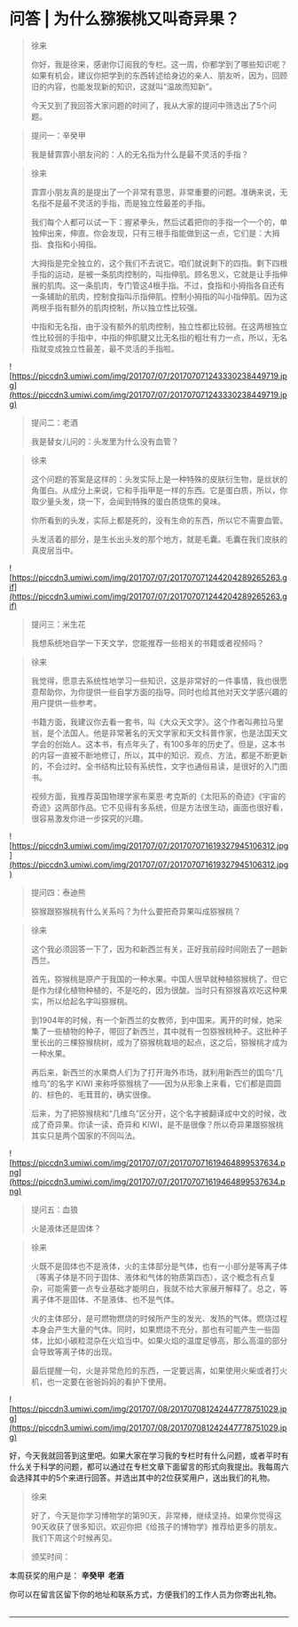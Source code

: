 # 问答 | 为什么猕猴桃又叫奇异果？

> 徐来
> 
> 你好，我是徐来，感谢你订阅我的专栏。这一周，你都学到了哪些知识呢？如果有机会，建议你把学到的东西转述给身边的亲人、朋友听，因为，回顾旧的内容，也能发现新的知识，这就叫“温故而知新”。
> 
> 今天又到了我回答大家问题的时间了，我从大家的提问中筛选出了5个问题。

> 提问一：辛癸甲
> 
> 我是替霏霏小朋友问的：人的无名指为什么是最不灵活的手指？

> 徐来
> 
> 霏霏小朋友真的是提出了一个非常有意思，非常重要的问题。准确来说，无名指不是最不灵活的手指，而是独立性最差的手指。
> 
> 我们每个人都可以试一下：握紧拳头，然后试着把你的手指一个一个的，单独伸出来，伸直。你会发现，只有三根手指能做到这一点，它们是：大拇指、食指和小拇指。
> 
> 大拇指是完全独立的，这个我们不去说它。咱们就说剩下的四指。剩下四根手指的运动，是被一条肌肉控制的，叫指伸肌。顾名思义，它就是让手指伸展的肌肉。这一条肌肉，专门管这4根手指。不过，食指和小拇指各自还有一条辅助的肌肉，控制食指叫示指伸肌。控制小拇指的叫小指伸肌。因为这两根手指有额外的肌肉控制，所以独立性比较强。
> 
> 中指和无名指，由于没有额外的肌肉控制，独立性都比较弱。在这两根独立性比较弱的手指中，中指的伸肌腱又比无名指的粗壮有力一点，所以，无名指就变成独立性最差，最不灵活的手指啦。

![https://piccdn3.umiwi.com/img/201707/07/201707071243330238449719.jpg](https://piccdn3.umiwi.com/img/201707/07/201707071243330238449719.jpg)

> 提问二：老酒
> 
> 我是替女儿问的：头发里为什么没有血管？

> 徐来
> 
> 这个问题的答案是这样的：头发实际上是一种特殊的皮肤衍生物，是丝状的角蛋白。从成分上来说，它和手指甲是一样的东西。它是蛋白质，所以，你取少量头发，烧一下，会闻到特殊的蛋白质烧焦的臭味。
> 
> 你所看到的头发，实际上都是死的，没有生命的东西，所以它不需要血管。
> 
> 头发活着的部分，是生长出头发的那个地方，就是毛囊。毛囊在我们皮肤的真皮层当中。

![https://piccdn3.umiwi.com/img/201707/07/201707071244204289265263.gif](https://piccdn3.umiwi.com/img/201707/07/201707071244204289265263.gif)

> 提问三：米生花
> 
> 我想系统地自学一下天文学，您能推荐一些相关的书籍或者视频吗？

> 徐来
> 
> 我觉得，愿意去系统性地学习一些知识，这是非常好的一件事情，我也很愿意帮助你，为你提供一些自学方面的指导。同时也给其他对天文学感兴趣的用户提供一些参考。
> 
> 书籍方面，我建议你去看一套书，叫《大众天文学》。这个作者叫弗拉马里翁，是个法国人。他是非常著名的天文学家和天文科普作家，也是法国天文学会的创始人。这本书，有点年头了，有100多年的历史了。但是，这本书的内容一直被不断地修订，所以，其中的知识、观点、方法，都是不断更新的，不会过时。全书结构比较有系统性，文字也通俗易读，是很好的入门图书。
> 
> 视频方面，我推荐英国物理学家布莱恩·考克斯的《太阳系的奇迹》《宇宙的奇迹》这两部作品。它不见得有多系统，但是方法很生动，画面也很好看，很容易激发你进一步探究的兴趣。

![https://piccdn3.umiwi.com/img/201707/07/201707071619327945106312.jpg](https://piccdn3.umiwi.com/img/201707/07/201707071619327945106312.jpg)

> 提问四：泰迪熊
> 
> 猕猴跟猕猴桃有什么关系吗？为什么要把奇异果叫成猕猴桃？

> 徐来
> 
> 这个我必须回答一下了，因为和新西兰有关，正好我前段时间刚去了一趟新西兰。
> 
> 首先，猕猴桃是原产于我国的一种水果。中国人很早就种植猕猴桃了。但它是作为绿化植物种植的，不是吃的，因为很酸。当时只有猕猴喜欢吃这种果实，所以给起名字叫猕猴桃。
> 
> 到1904年的时候，有一个新西兰的女教师，到中国来。离开的时候，她采集了一些植物的种子，带回了新西兰，其中就有一包猕猴桃种子。这批种子里长出的三棵猕猴桃树，成为了猕猴桃栽培的起点，这之后，猕猴桃才成为一种水果。
> 
> 再后来，新西兰的水果商人们为了打开海外市场，就利用新西兰的国鸟“几维鸟”的名字 KIWI 来称呼猕猴桃了——因为从形象上来看，它们都是圆圆的、棕色的、毛茸茸的，确实很像。
> 
> 后来，为了把猕猴桃和“几维鸟”区分开，这个名字被翻译成中文的时候，改成了奇异果。你读一读，奇异和 KIWI，是不是很像？所以奇异果跟猕猴桃其实只是两个国家的不同叫法。

![https://piccdn3.umiwi.com/img/201707/07/201707071619464899537634.png](https://piccdn3.umiwi.com/img/201707/07/201707071619464899537634.png)

> 提问五：血狼
> 
> 火是液体还是固体？

> 徐来
> 
> 火既不是固体也不是液体，火的主体部分是气体，也有一小部分是等离子体（等离子体是不同于固体、液体和气体的物质第四态），这个概念有点复杂，可能需要一点专业基础才能明白，我就不给大家展开解释了。总之，等离子体不是固体、不是液体、也不是气体。
> 
> 火的主体部分，是可燃物燃烧的时候所产生的发光、发热的气体。燃烧过程本身会产生大量的气体。同时，如果燃烧不充分，那也有可能产生一些固体，比如小碳粒混杂在火焰当中。如果火焰的温度足够高，那么高温的部分会导致等离子体的出现。
> 
> 最后提醒一句，火是非常危险的东西，一定要远离，如果使用火柴或者打火机，也一定要在爸爸妈妈的看护下使用。    

![https://piccdn3.umiwi.com/img/201707/08/201707081242447778751029.jpg](https://piccdn3.umiwi.com/img/201707/08/201707081242447778751029.jpg)

好，今天我就回答到这里吧。如果大家在学习我的专栏时有什么问题，或者平时有什么关于科学的问题，都可以通过在专栏文章下面留言的形式向我提出。我每周六会选择其中的5个来进行回答。并选出其中的2位获奖用户，送出我们的礼物。

> 徐来
> 
> 好了，今天是你学习博物学的第90天，非常棒，继续坚持。如果你觉得这90天收获了很多知识。欢迎你把《给孩子的博物学》推荐给更多的朋友。我们下周这个时候再见。

> 颁奖时间：

本周获奖的用户是： **辛癸甲  老酒**

你可以在留言区留下你的地址和联系方式，方便我们的工作人员为你寄出礼物。    

---
